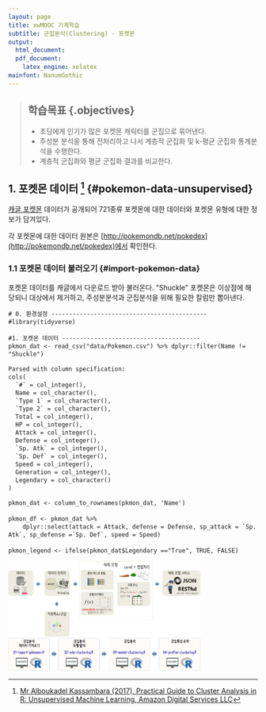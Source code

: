 ```yaml
---
layout: page
title: xwMOOC 기계학습
subtitle: 군집분석(Clustering) - 포켓몬
output:
  html_document: 
  pdf_document:
    latex_engine: xelatex
mainfont: NanumGothic
---
```

 
> ## 학습목표 {.objectives}
>
> * 초딩에게 인기가 많은 포켓몬 캐릭터를 군집으로 묶어낸다.
> * 주성분 분석을 통해 전처리하고 나서 계층적 군집화 및 k-평균 군집화 통계분석을 수행한다.
> * 계층적 군집화와 평균 군집화 결과를 비교한다.




## 1. 포켓몬 데이터 [^prcatical-guide-to-cluster-analaysis-in-r] {#pokemon-data-unsupervised}

[^prcatical-guide-to-cluster-analaysis-in-r]: [Mr Alboukadel Kassambara (2017), Practical Guide to Cluster Analysis in R: Unsupervised Machine Learning, Amazon Digital Services LLC](https://www.amazon.com/Practical-Guide-Cluster-Analysis-Unsupervised-ebook/dp/B077KQBXTN/ref=la_B076JDHZC8_1_1?s=books&ie=UTF8&qid=1511857119&sr=1-1)

[캐글 포켓몬](https://www.kaggle.com/abcsds/pokemon) 데이터가 공개되어 721종류 포켓몬에 대한 데이터와 포켓몬 유형에 대한 정보가 담겨있다.

각 포켓몬에 대한 데이터 원본은 [http://pokemondb.net/pokedex](http://pokemondb.net/pokedex)에서 확인한다.

### 1.1 포켓몬 데이터 불러오기 {#import-pokemon-data}

포켓몬 데이터를 캐글에서 다운로드 받아 불러온다. 
"Shuckle" 포켓몬은 이상점에 해당되니 대상에서 제거하고, 주성분분석과 군집분석을 위해 필요한 칼럼만 뽑아낸다.


~~~{.r}
# 0. 환경설정 --------------------------------------------
#library(tidyverse)

#1. 포켓몬 데이터 ---------------------------------------
pkmon_dat <- read_csv("data/Pokemon.csv") %>% dplyr::filter(Name != "Shuckle")
~~~



~~~{.output}
Parsed with column specification:
cols(
  `#` = col_integer(),
  Name = col_character(),
  `Type 1` = col_character(),
  `Type 2` = col_character(),
  Total = col_integer(),
  HP = col_integer(),
  Attack = col_integer(),
  Defense = col_integer(),
  `Sp. Atk` = col_integer(),
  `Sp. Def` = col_integer(),
  Speed = col_integer(),
  Generation = col_integer(),
  Legendary = col_character()
)

~~~



~~~{.r}
pkmon_dat <- column_to_rownames(pkmon_dat, 'Name')

pkmon_df <- pkmon_dat %>%  
    dplyr::select(attack = Attack, defense = Defense, sp_attack = `Sp. Atk`, sp_defense =`Sp. Def`, speed = Speed) 

pkmon_legend <- ifelse(pkmon_dat$Legendary =="True", TRUE, FALSE)
~~~

<img src="fig/pokemon-eda-clustering.png" alt="포켓몬 캐릭터 군집분석" width="77%" />

<img src="fig/pokemon-clustering-pipeline.png" alt="포켓몬 군집분석 파이프라인" width="77%" />


